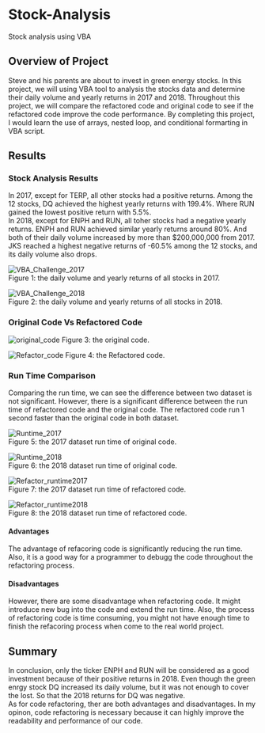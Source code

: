 # Stock-Analysis
Stock analysis using VBA

## Overview of Project
Steve and his parents are about to invest in green energy stocks. In this project, we will using VBA tool to analysis the stocks data and determine their daily volume and yearly returns in 2017 and 2018. Throughout this project, we will compare the refactored code and original code to see if the refactored code improve the code performance. By completing this project, I would learn the use of arrays, nested loop, and conditional formarting in VBA script.

## Results
### Stock Analysis Results 
In 2017, except for TERP, all other stocks had a positive returns. Among the 12 stocks, DQ achieved the highest yearly returns with 199.4%. Where RUN gained the lowest positive return with 5.5%.\
In 2018, except for ENPH and RUN, all toher stocks had a negative yearly returns. ENPH and RUN achieved similar yearly returns around 80%. And both of their daily volume increased by more than $200,000,000 from 2017. JKS reached a highest negative returns of -60.5% among the 12 stocks, and its daily volume also drops.

![VBA_Challenge_2017](VBA_Challenge_2017.png)\
Figure 1: the daily volume and yearly returns of all stocks in 2017.

![VBA_Challenge_2018](VBA_Challenge_2018.png)\
Figure 2: the daily volume and yearly returns of all stocks in 2018.

### Original Code Vs Refactored Code


![original_code](original_code.png)
Figure 3: the original code.

![Refactor_code](Refactor_code.png)
Figure 4: the Refactored code.

### Run Time Comparison
Comparing the run time, we can see the difference between two dataset is not significant. However, there is a significant difference between the run time of refactored code and the original code. The refactored code run 1 second faster than the original code in both dataset.

![Runtime_2017](Runtime_2017.png)\
Figure 5: the 2017 dataset run time of original code.

![Runtime_2018](Runtime_2018.png)\
Figure 6: the 2018 dataset run time of original code.

![Refactor_runtime2017](Refactor_runtime2017.png)\
Figure 7: the 2017 dataset run time of refactored code.

![Refactor_runtime2018](Refactor_runtime2018.png)\
Figure 8: the 2018 dataset run time of refactored code.


#### Advantages
The advantage of refacoring code is significantly reducing the run time. Also, it is a good way for a programmer to debugg the code throughout the refactoring process.

#### Disadvantages
However, there are some disadvantage when refactoring code. It might introduce new bug into the code and extend the run time. Also, the process of refactoring code is time consuming, you might not have enough time to finish the refacoring process when come to the real world project.

## Summary
In conclusion, only the ticker ENPH and RUN will be considered as a good investment because of their positive returns in 2018. Even though the green enrgy stock DQ increased its daily volume, but it was not enough to cover the lost. So that the 2018 returns for DQ was negative.\
As for code refactoring, ther are both advantages and disadvantages. In my opinon, code refactoring is necessary because it can highly improve the readability and performance of our code.
